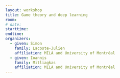 ```yaml
---
layout: workshop
title: Game theory and deep learning
room: 
# date:
starttime: 
endtime: 
organizers:
  - given: Simon
    family: Lacoste-Julien
    affiliation: MILA and University of Montréal
  - given: Ioannis 
    family: Mitliagkas
    affiliation: MILA and University of Montréal
---
```

